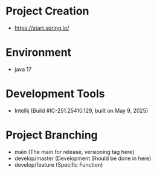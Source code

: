 # Project Creation

- https://start.spring.io/

# Environment

- java 17

# Development Tools
- Intellij (Build #IC-251.25410.129, built on May 9, 2025)


# Project Branching

- main (The main for release, versioning tag here)
- develop/master (Development Should be done in here)
- develop/feature (Specific Function)